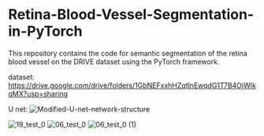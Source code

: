 # Retina-Blood-Vessel-Segmentation-in-PyTorch

This repository contains the code for semantic segmentation of the retina blood vessel on the DRIVE dataset using the PyTorch framework.

dataset: https://drive.google.com/drive/folders/1GbNEFxxhHZqtlnEwqdG1T7B4OjWIkqMX?usp=sharing

U net: ![Modified-U-net-network-structure](https://github.com/naweendissanayake/Biomedical-image-segmentation/assets/75529470/36393058-f2a0-4e6d-9495-47abcf878b99)


![19_test_0](https://github.com/naweendissanayake/Biomedical-image-segmentation/assets/75529470/fc4d3a3b-2c00-4601-86b6-e97b7ad42af1)
![06_test_0](https://github.com/naweendissanayake/Biomedical-image-segmentation/assets/75529470/963970eb-6f79-4078-aea2-400ee5bf608d)
![06_test_0 (1)](https://github.com/naweendissanayake/Biomedical-image-segmentation/assets/75529470/a704a4f2-8350-48cc-b75d-eb6f2bd31a76)
